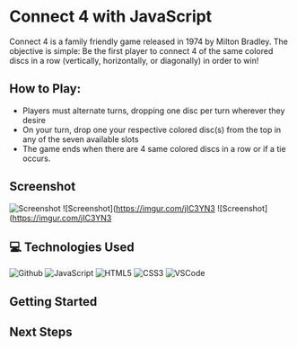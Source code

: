 # Connect 4 with JavaScript

Connect 4 is a family friendly game released in 1974 by Milton Bradley. The objective is simple: Be the first player to connect 4 of the same colored discs in a row (vertically, horizontally, or diagonally) in order to win!

## How to Play:
* Players must alternate turns, dropping one disc per turn wherever they desire
* On your turn, drop one your respective colored disc(s) from the top in any of the seven available slots
* The game ends when there are 4 same colored discs in a row or if a tie occurs.

## Screenshot

![Screenshot](https://imgur.com/n4Lrzy8)
![Screenshot](https://imgur.com/jIC3YN3
![Screenshot](https://imgur.com/jIC3YN3
## :computer: Technologies Used

![Github](https://img.shields.io/badge/-GitHub-333?style=flat&logo=github)
![JavaScript](https://img.shields.io/badge/-JavaScript-333?style=flat&logo=javascript) 
![HTML5](https://img.shields.io/badge/-HTML5-333?style=flat&logo=html5)
![CSS3](https://img.shields.io/badge/-CSS-333?style=flat&logo=css3)
![VSCode](https://img.shields.io/badge/-VS_Code-333?style=flat&logo=visualstudio)

## Getting Started

## Next Steps

